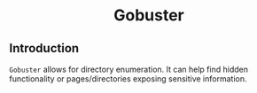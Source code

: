 # <h1 style="text-align:center">Gobuster</h1>

## Introduction
```Gobuster``` allows for directory enumeration. It can help find hidden functionality or pages/directories exposing sensitive information.